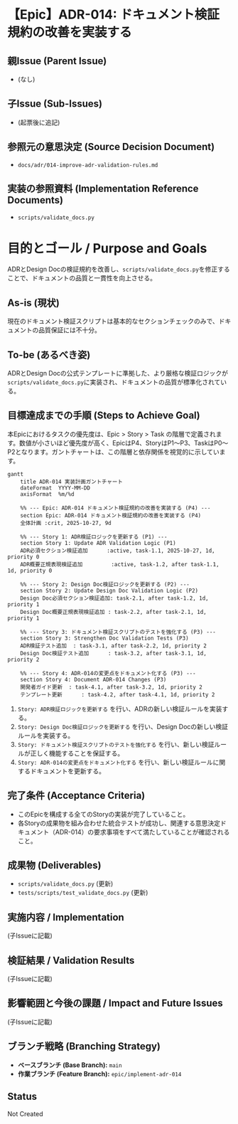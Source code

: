 # 【Epic】ADR-014: ドキュメント検証規約の改善を実装する

## 親Issue (Parent Issue)
- (なし)

## 子Issue (Sub-Issues)
- (起票後に追記)

## 参照元の意思決定 (Source Decision Document)
- `docs/adr/014-improve-adr-validation-rules.md`

## 実装の参照資料 (Implementation Reference Documents)
- `scripts/validate_docs.py`

# 目的とゴール / Purpose and Goals
ADRとDesign Docの検証規約を改善し、`scripts/validate_docs.py`を修正することで、ドキュメントの品質と一貫性を向上させる。

## As-is (現状)
現在のドキュメント検証スクリプトは基本的なセクションチェックのみで、ドキュメントの品質保証には不十分。

## To-be (あるべき姿)
ADRとDesign Docの公式テンプレートに準拠した、より厳格な検証ロジックが`scripts/validate_docs.py`に実装され、ドキュメントの品質が標準化されている。

## 目標達成までの手順 (Steps to Achieve Goal)

本Epicにおけるタスクの優先度は、Epic > Story > Task の階層で定義されます。数値が小さいほど優先度が高く、EpicはP4、StoryはP1〜P3、TaskはP0〜P2となります。ガントチャートは、この階層と依存関係を視覚的に示しています。

```mermaid
gantt
    title ADR-014 実装計画ガントチャート
    dateFormat  YYYY-MM-DD
    axisFormat  %m/%d

    %% --- Epic: ADR-014 ドキュメント検証規約の改善を実装する (P4) ---
    section Epic: ADR-014 ドキュメント検証規約の改善を実装する (P4)
    全体計画 :crit, 2025-10-27, 9d

    %% --- Story 1: ADR検証ロジックを更新する (P1) ---
    section Story 1: Update ADR Validation Logic (P1)
    ADR必須セクション検証追加      :active, task-1.1, 2025-10-27, 1d, priority 0
    ADR概要正規表現検証追加         :active, task-1.2, after task-1.1, 1d, priority 0

    %% --- Story 2: Design Doc検証ロジックを更新する (P2) ---
    section Story 2: Update Design Doc Validation Logic (P2)
    Design Doc必須セクション検証追加: task-2.1, after task-1.2, 1d, priority 1
    Design Doc概要正規表現検証追加 : task-2.2, after task-2.1, 1d, priority 1

    %% --- Story 3: ドキュメント検証スクリプトのテストを強化する (P3) ---
    section Story 3: Strengthen Doc Validation Tests (P3)
    ADR検証テスト追加  : task-3.1, after task-2.2, 1d, priority 2
    Design Doc検証テスト追加      : task-3.2, after task-3.1, 1d, priority 2

    %% --- Story 4: ADR-014の変更点をドキュメント化する (P3) ---
    section Story 4: Document ADR-014 Changes (P3)
    開発者ガイド更新  : task-4.1, after task-3.2, 1d, priority 2
    テンプレート更新      : task-4.2, after task-4.1, 1d, priority 2
```

1. `Story: ADR検証ロジックを更新する` を行い、ADRの新しい検証ルールを実装する。
2. `Story: Design Doc検証ロジックを更新する` を行い、Design Docの新しい検証ルールを実装する。
3. `Story: ドキュメント検証スクリプトのテストを強化する` を行い、新しい検証ルールが正しく機能することを保証する。
4. `Story: ADR-014の変更点をドキュメント化する` を行い、新しい検証ルールに関するドキュメントを更新する。

## 完了条件 (Acceptance Criteria)
- このEpicを構成する全てのStoryの実装が完了していること。
- 各Storyの成果物を組み合わせた統合テストが成功し、関連する意思決定ドキュメント（ADR-014）の要求事項をすべて満たしていることが確認されること。

## 成果物 (Deliverables)
- `scripts/validate_docs.py` (更新)
- `tests/scripts/test_validate_docs.py` (更新)

## 実施内容 / Implementation
(子Issueに記載)

## 検証結果 / Validation Results
(子Issueに記載)

## 影響範囲と今後の課題 / Impact and Future Issues
(子Issueに記載)

## ブランチ戦略 (Branching Strategy)
- **ベースブランチ (Base Branch):** `main`
- **作業ブランチ (Feature Branch):** `epic/implement-adr-014`

## Status
Not Created
